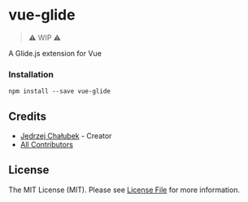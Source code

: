 # vue-glide

> ⚠️ WIP ⚠️

A Glide.js extension for Vue

### Installation
```
npm install --save vue-glide
```

## Credits

- [Jędrzej Chałubek](https://github.com/jedrzejchalubek) - Creator
- [All Contributors](../../contributors)

## License

The MIT License (MIT). Please see [License File](LICENSE.md) for more information.
